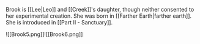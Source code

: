 Brook is [[Lee|Leo]] and [[Creek]]'s daughter, though neither consented to her experimental creation. She was born in [[Farther Earth|farther earth]]. She is introduced in [[Part II - Sanctuary]].

![[Brook5.png]]![[Brook6.png]]